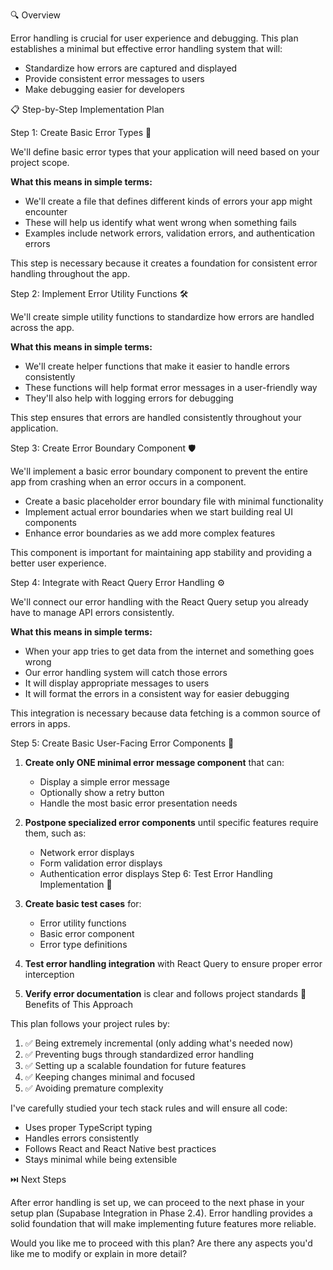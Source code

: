 🔍 Overview

Error handling is crucial for user experience and debugging. This plan establishes a minimal but effective error handling system that will:

- Standardize how errors are captured and displayed
- Provide consistent error messages to users
- Make debugging easier for developers

📋 Step-by-Step Implementation Plan

Step 1: Create Basic Error Types 📑

We'll define basic error types that your application will need based on your project scope.

**What this means in simple terms:**

- We'll create a file that defines different kinds of errors your app might encounter
- These will help us identify what went wrong when something fails
- Examples include network errors, validation errors, and authentication errors

This step is necessary because it creates a foundation for consistent error handling throughout the app.

Step 2: Implement Error Utility Functions 🛠️

We'll create simple utility functions to standardize how errors are handled across the app.

**What this means in simple terms:**

- We'll create helper functions that make it easier to handle errors consistently
- These functions will help format error messages in a user-friendly way
- They'll also help with logging errors for debugging

This step ensures that errors are handled consistently throughout your application.

Step 3: Create Error Boundary Component 🛡️

We'll implement a basic error boundary component to prevent the entire app from crashing when an error occurs in a component.
- Create a basic placeholder error boundary file with minimal functionality
- Implement actual error boundaries when we start building real UI components
- Enhance error boundaries as we add more complex features


This component is important for maintaining app stability and providing a better user experience.

Step 4: Integrate with React Query Error Handling ⚙️


We'll connect our error handling with the React Query setup you already have to manage API errors consistently.

**What this means in simple terms:**

- When your app tries to get data from the internet and something goes wrong
- Our error handling system will catch those errors
- It will display appropriate messages to users
- It will format the errors in a consistent way for easier debugging

This integration is necessary because data fetching is a common source of errors in apps.

Step 5: Create Basic User-Facing Error Components 👤

1. **Create only ONE minimal error message component** that can:
    - Display a simple error message
    - Optionally show a retry button
    - Handle the most basic error presentation needs
2. **Postpone specialized error components** until specific features require them, such as:
    - Network error displays
    - Form validation error displays
    - Authentication error displays
Step 6: Test Error Handling Implementation 🧪


1. **Create basic test cases** for:
    - Error utility functions
    - Basic error component
    - Error type definitions
2. **Test error handling integration** with React Query to ensure proper error interception
3. **Verify error documentation** is clear and follows project standards
🌟 Benefits of This Approach

This plan follows your project rules by:

1. ✅ Being extremely incremental (only adding what's needed now)
2. ✅ Preventing bugs through standardized error handling
3. ✅ Setting up a scalable foundation for future features
4. ✅ Keeping changes minimal and focused
5. ✅ Avoiding premature complexity

I've carefully studied your tech stack rules and will ensure all code:

- Uses proper TypeScript typing
- Handles errors consistently
- Follows React and React Native best practices
- Stays minimal while being extensible

⏭️ Next Steps

After error handling is set up, we can proceed to the next phase in your setup plan (Supabase Integration in Phase 2.4). Error handling provides a solid foundation that will make implementing future features more reliable.

Would you like me to proceed with this plan? Are there any aspects you'd like me to modify or explain in more detail?